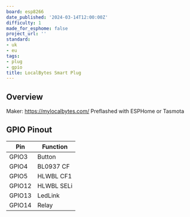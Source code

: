 ```yaml
---
board: esp8266
date_published: '2024-03-14T12:00:00Z'
difficulty: 1
made_for_esphome: false
project_url: ''
standard:
- uk
- eu
tags:
- plug
- gpio
title: LocalBytes Smart Plug
---
```


## Overview

Maker: https://mylocalbytes.com/
Preflashed with ESPHome or Tasmota

## GPIO Pinout

| Pin    | Function            |
| ------ | ------------------- |
| GPIO3  | Button              |
| GPIO4  | BL0937 CF           |
| GPIO5  | HLWBL CF1           |
| GPIO12 | HLWBL SELi          |
| GPIO13 | LedLink             |
| GPIO14 | Relay               |